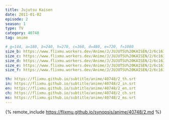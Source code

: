 ```yaml
---
title: Jujutsu Kaisen
date: 2011-01-02
episode: 2
season: 1
type: TV
category: 40748
tag: anime

# g=144, a=180, b=240, h=270, c=360, d=480, e=720, f=1080
size_b: https://www.flixmu.workers.dev/Anime/J/JUJUTSU%20KAISEN/2/6c163f96aba184f91517c5be9e589f64_3878548.mp4
size_c: https://www.flixmu.workers.dev/Anime/J/JUJUTSU%20KAISEN/2/6c163f96aba184f91517c5be9e589f64_3878547.mp4
size_d: https://www.flixmu.workers.dev/Anime/J/JUJUTSU%20KAISEN/2/6c163f96aba184f91517c5be9e589f64_3878549.mp4
size_e: https://www.flixmu.workers.dev/Anime/J/JUJUTSU%20KAISEN/2/6c163f96aba184f91517c5be9e589f64_3878550.mp4
size_f: https://www.flixmu.workers.dev/Anime/J/JUJUTSU%20KAISEN/2/6c163f96aba184f91517c5be9e589f64_3878551.mp4

th: https://flixmu.github.io/subtitle/anime/40748/2_th.srt
in: https://flixmu.github.io/subtitle/anime/40748/2_in.srt
en: https://flixmu.github.io/subtitle/anime/40748/2_en.srt
ch: https://flixmu.github.io/subtitle/anime/40748/2_ch.srt
ms: https://flixmu.github.io/subtitle/anime/40748/2_ms.srt
---
```

{% remote_include https://flixmu.github.io/synopsis/anime/40748/2.md %}
